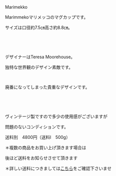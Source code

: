 <link rel="stylesheet" type="text/css" href="/assets/css/styles.css">

Marimekko

Marimmekoマリメッコのマグカップです。

サイズは口径約7.5㎝高さ約8.8㎝。

 <img alt="" src="http://blog.cnobi.jp/v1/blog/user/71e35865e9e62f3f9d70420d6124d2ab/1485529308"/>    

  

デザイナーはTeresa Moorehouse。

独特な世界観のデザイン素敵です。

 <img alt="" src="http://blog.cnobi.jp/v1/blog/user/71e35865e9e62f3f9d70420d6124d2ab/1485529322"/>    

廃番になってしまった貴重なデザインです。

<img alt="" src="http://blog.cnobi.jp/v1/blog/user/71e35865e9e62f3f9d70420d6124d2ab/1485529353"/>    

<img alt="" src="http://blog.cnobi.jp/v1/blog/user/71e35865e9e62f3f9d70420d6124d2ab/1485529354"/> 

<img alt="" src="http://blog.cnobi.jp/v1/blog/user/71e35865e9e62f3f9d70420d6124d2ab/1485529355"/> 

<img alt="" src="http://blog.cnobi.jp/v1/blog/user/71e35865e9e62f3f9d70420d6124d2ab/1485529356"/> 

 
ヴィンテージ製ですので多少の使用感がございますが

問題のないコンディションです。

送料別　4800円（送料I　500g）

＊複数の商品をお買い上げ頂きます場合は

後ほど送料をお知らせさせて頂きます

＊詳しい送料につきましては[こちら](http://dkzakka.blog.shinobi.jp/Entry/3385/)をご確認下さいませ